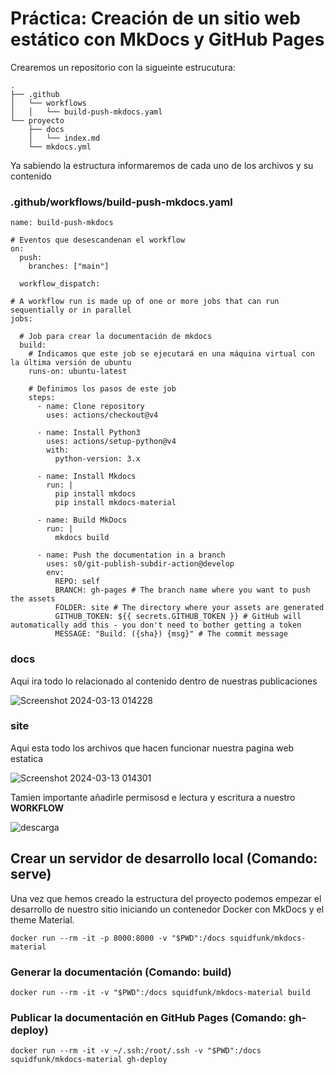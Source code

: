 # Práctica: Creación de un sitio web estático con MkDocs y GitHub Pages
 Crearemos un repositorio con la sigueinte estrucutura:

~~~
.
├── .github
│   └── workflows
│   │   └── build-push-mkdocs.yaml
└── proyecto
    ├── docs
    │   └── index.md
    └── mkdocs.yml
~~~

Ya sabiendo la estructura informaremos de cada uno de los archivos y su contenido

### .github/workflows/build-push-mkdocs.yaml

~~~
name: build-push-mkdocs

# Eventos que desescandenan el workflow
on:
  push:
    branches: ["main"]

  workflow_dispatch:

# A workflow run is made up of one or more jobs that can run sequentially or in parallel
jobs:

  # Job para crear la documentación de mkdocs
  build:
    # Indicamos que este job se ejecutará en una máquina virtual con la última versión de ubuntu
    runs-on: ubuntu-latest
    
    # Definimos los pasos de este job
    steps:
      - name: Clone repository
        uses: actions/checkout@v4

      - name: Install Python3
        uses: actions/setup-python@v4
        with:
          python-version: 3.x

      - name: Install Mkdocs
        run: |
          pip install mkdocs
          pip install mkdocs-material 

      - name: Build MkDocs
        run: |
          mkdocs build

      - name: Push the documentation in a branch
        uses: s0/git-publish-subdir-action@develop
        env:
          REPO: self
          BRANCH: gh-pages # The branch name where you want to push the assets
          FOLDER: site # The directory where your assets are generated
          GITHUB_TOKEN: ${{ secrets.GITHUB_TOKEN }} # GitHub will automatically add this - you don't need to bother getting a token
          MESSAGE: "Build: ({sha}) {msg}" # The commit message
~~~

### docs

Aqui ira todo lo relacionado al contenido dentro de nuestras publicaciones

![Screenshot 2024-03-13 014228](https://github.com/SamuelPadillaS/practica62/assets/114667075/5ef10c38-5e74-4bfb-8fdd-340477a90caa)

### site
Aqui esta todo los archivos que hacen funcionar nuestra pagina web estatica

![Screenshot 2024-03-13 014301](https://github.com/SamuelPadillaS/practica62/assets/114667075/43a27bb4-f479-495e-9d7f-f80b16ea07e0)

Tamien importante añadirle permisosd e lectura y escritura a nuestro **WORKFLOW**

![descarga](https://github.com/SamuelPadillaS/practica62/assets/114667075/9999f8be-7b66-47e6-a40c-41443187ba37)

## Crear un servidor de desarrollo local (Comando: serve)

Una vez que hemos creado la estructura del proyecto podemos empezar el desarrollo de nuestro sitio iniciando un contenedor Docker con MkDocs y el theme Material.

~~~
docker run --rm -it -p 8000:8000 -v "$PWD":/docs squidfunk/mkdocs-material
~~~

### Generar la documentación (Comando: build)

~~~
docker run --rm -it -v "$PWD":/docs squidfunk/mkdocs-material build
~~~

### Publicar la documentación en GitHub Pages (Comando: gh-deploy)

~~~
docker run --rm -it -v ~/.ssh:/root/.ssh -v "$PWD":/docs squidfunk/mkdocs-material gh-deploy
~~~




